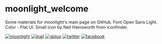 moonlight_welcome
=================

Some materials for moonlight's main page on GitHub. Font Open Sans Light. Color - Flat UI. Small icon by Neil Hainsworth from iconfinder.



[moonlight]: http://seosova.ru/moonlight/img/welcome.png
[mail]: http://seosova.ru/moonlight/img/maillogo.png
[gplus]: http://seosova.ru/moonlight/img/gpluslogo.png
[twitter]: http://seosova.ru/moonlight/img/twitterlogo.png
[facebook]: http://seosova.ru/moonlight/img/facebooklogo.png

[moonlight-blog]: http://moonlightde.blogspot.ru/
[link-mail]: http://freelists.org/list/moonlight_desktop
[link-gplus]: https://plus.google.com/u/0/106073381586416542932
[link-twitter]: https://twitter.com/moonlightDE
[link-facebook]: https://www.facebook.com/moonlightDE


[![moonlight]][moonlight-blog]
[![mail]][link-mail]
[![gplus]][link-gplus]
[![twitter]][link-twitter]
[![facebook]][link-facebook] 
